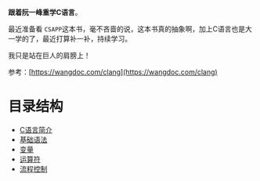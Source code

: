 **跟着阮一峰重学C语言**。

最近准备看 `CSAPP`这本书，毫不吝啬的说，这本书真的抽象啊，加上C语言也是大一学的了，最近打算补一补，持续学习。

我只是站在巨人的肩膀上！

参考：[https://wangdoc.com/clang](https://wangdoc.com/clang)

# 目录结构

- [C语言简介](./docs/intro.md)
- [基础语法](./docs/syntax.md)
- [变量](./docs/variable.md)
- [运算符](./docs/operator.md)
- [流程控制](./docs/flow-control.md)